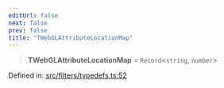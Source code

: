 ```yaml
---
editUrl: false
next: false
prev: false
title: "TWebGLAttributeLocationMap"
---
```


> **TWebGLAttributeLocationMap** = `Record`\<`string`, `number`\>

Defined in: [src/filters/typedefs.ts:52](https://github.com/fabricjs/fabric.js/blob/8206f10a405480a7ba988ff6cfdde6412c1f13f8/src/filters/typedefs.ts#L52)
